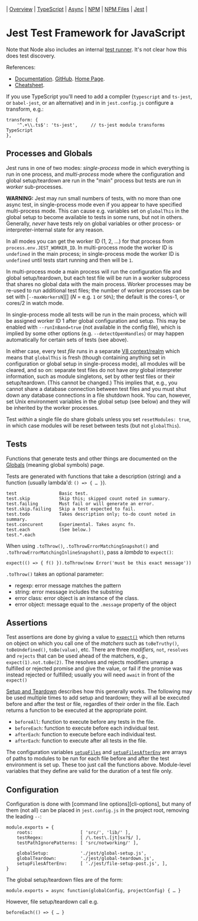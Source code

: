 | [Overview](README.md) | [TypeScript](ts.js) | [Async](async.md)
| [NPM](npm.md) | [NPM Files](npm-files.md) | [Jest](jest.md)
|

Jest Test Framework for JavaScript
==================================

Note that Node also includes an internal [test runner][node-test]. It's not
clear how this does test discovery.

References:
- [Documentation]. [GitHub]. [Home Page].
- [Cheatsheet].

If you use TypeScript you'll need to add a compiler (`typescript` and
`ts-jest`, or `babel-jest`, or an alternative) and in in `jest.config.js`
configure a transform, e.g.:

    transform: {
        '^.+\\.ts$': 'ts-jest',     // ts-jest module transforms TypeScript
    },


Processes and Globals
---------------------

Jest runs in one of two modes: _single-process_ mode in which everything
is run in one process, and _multi-process_ mode where the configuration and
global setup/teardown are run in the "main" process but tests are run in
_worker_ sub-processes.

__WARNING:__ Jest may run small numbers of tests, with no more than one
async test, in single-process mode even if you appear to have specified
multi-process mode. This can cause e.g. variables set on `globalThis` in
the global setup to become available to tests in some runs, but not in
others. Generally, _never_ have tests rely on global variables or other
process- or interpreter-internal state for any reason.

In all modes you can get the worker ID (1, 2, …) for that process from
`process.env.JEST_WORKER_ID`. In multi-process mode the worker ID is
`undefined` in the main process; in single-process mode the worker ID is
`undefined` until tests start running and then will be `1`.

In multi-process mode a main process will run the configuration file and
global setup/teardown, but each test file will be run in a worker
subprocess  that shares no global data with the main process. Worker
processes may be re-used to run additional test files; the number of worker
processes can be set with [`--maxWorkersN`][] (_N_ = e.g. `1` or `50%`);
the default is the cores-1, or cores/2 in watch mode.

In single-process mode all tests will be run in the main process, which
will be assigned worker ID 1 after global configuration and setup. This may
be enabled with `--runInBand=true` (not available in the config file),
which is implied by some other options (e.g. `--detectOpenHandles`) or may
happen automatically for certain sets of tests (see above).

In either case, every test _file_ runs in a separate [V8 context/realm]
which means that `globalThis` is fresh (though containing anything set in
configuration or global setup in single-process mode), all modules will be
cleared, and so on: separate test files do not have _any_ global
interpreter information, such as module singletons, set by other test files
or their setup/teardown. (This cannot be changed.) This implies that, e.g.,
you cannot share a database connection between test files and you must shut
down any database connections in a file shutdown hook. You can, however,
set Unix environment variables in the global setup (see below) and they
will be inherited by the worker processes.

Test _within_ a single file do share globals unless you set `resetModules:
true`, in which case modules will be reset between tests (but not
`globalThis`).


Tests
-----

Functions that generate tests and other things are documented on the
[Globals][] (meaning global symbols) page.

Tests are generated with functions that take a description (string) and
a function (usually lambda'd: `() => { … }`).

    test                Basic test.
    test.skip           Skip this; skipped count noted in summary.
    test.failing        Must fail or will generate an error.
    test.skip.failing   Skip a test expected to fail.
    test.todo           Takes description only; to-do count noted in summary.
    test.concurent      Experimental. Takes async fn.
    test.each           (See below.)
    test.*.each

When using `.toThrow()`, `.toThrowErrorMatchingSnapshot()` and
`.toThrowErrorMatchingInlineSnapshot()`, pass a _lambda_ to `expect()`:

    expect(() => { f() }).toThrow(new Error('must be this exact message'))

`.toThrow()` takes an optional parameter:
- regexp: error message matches the pattern
- string: error message includes the substring
- error class: error object is an instance of the class.
- error object: message equal to the `.message` property of the object


Assertions
----------

Test assertions are done by giving a value to [`expect()`] which then
returns on object on which you call one of the _matchers_ such as
`toBeTruthy()`, `toBeUndefined()`, `toBe(value)`, etc. There are three
_modifiers,_ `not`, `resolves` and `rejects` that can be used ahead of the
matchers, e.g., `expect(1).not.toBe(2)`. The resolves and rejects modifiers
unwrap a fulfilled or rejected promise and give the value, or fail if the
promise was instead rejected or fulfilled; usually you will need `await` in
front of the `expect()`

[Setup and Teardown] describes how this generally works. The following may
be used multiple times to add setup and teardown; they will all be executed
before and after the test or file, regardles of their order in the file.
Each returns a function to be executed at the appropriate point.
- `beforeAll`: function to execute before any tests in the file.
- `beforeEach`: function to execute before each individual test.
- `afterEach`: function to execute before each individual test.
- `afterEach`: function to execute after all tests in the file.

The configuration variables [`setupFiles`] and [`setupFilesAfterEnv`] are
arrays of paths to modules to be run for each file before and after the
test environment is set up. These too just call the functions above.
Module-level variables that they define are valid for the duration of a
test file only.


Configuration
-------------

Configuration is done with [command line options][cli-options], but many of
them (not all) can be placed in `jest.config.js` in the project root,
removing the leading `--`:

    module.exports = {
        roots:                  [ 'src/', 'lib/' ],
        testRegex:              [ /\.test\.[jt]sx?$/ ],
        testPathIgnorePatterns: [ 'src/notworking/' ],

        globalSetup:            './jest/global-setup.js',
        globalTeardown:         './jest/global-teardown.js',
        setupFilesAfterEnv:     [ './jest/file-setup-post.js', ],
    }

The global setup/teardown files are of the form:

    module.exports = async function(globalConfig, projectConfig) { … }

However, file setup/teardown call e.g.

    beforeEach(() => { … }



<!-------------------------------------------------------------------->
[Documentation]: https://jestjs.io/docs/getting-started
[GitHub]: https://facebook.github.io/jest/
[Home Page]: https://jestjs.io/
[cheatsheet]: https://devhints.io/jest
[node-test]: https://nodejs.org/en/learn/test-runner/using-test-runner

<!-- Tests -->
[Globals]: https://jestjs.io/docs/api

<!-- Assertions -->
[Setup and Teardown]: https://jestjs.io/docs/setup-teardown
[`expect()`]: https://jestjs.io/docs/expect
[`setupFilesAfterEnv`]: https://jestjs.io/docs/configuration#setupfilesafterenv-array
[`setupFiles`]: https://jestjs.io/docs/configuration#setupfiles-array

<!-- Processes and Globals -->
[V8 context/realm]: https://stackoverflow.com/q/49832187/107294

<!-- Configuration -->
[`--maxWorkers=N`]: https://jestjs.io/docs/cli#--maxworkersnumstring
[cli-opts]: https://jestjs.io/docs/cli#running-from-the-command-line
